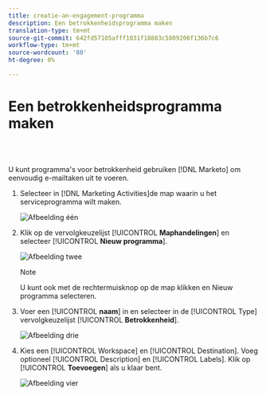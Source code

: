 ```yaml
---
title: creatie-an-engagement-programma
description: Een betrokkenheidsprogramma maken
translation-type: tm+mt
source-git-commit: 642fd57105afff1031f18883c5809206f136b7c6
workflow-type: tm+mt
source-wordcount: '80'
ht-degree: 0%

---
```



# Een betrokkenheidsprogramma maken

<br> 

U kunt programma&#39;s voor betrokkenheid gebruiken [!DNL Marketo] om eenvoudig e-mailtaken uit te voeren.

1. Selecteer in [!DNL Marketing Activities]de map waarin u het serviceprogramma wilt maken.

   ![Afbeelding één](/help/sky/assets/engagement-programs/create-an-engagement-program/create-an-engagement-program-1.png)

1. Klik op de vervolgkeuzelijst [!UICONTROL **Maphandelingen**] en selecteer [!UICONTROL **Nieuw programma**].

   ![Afbeelding twee](/help/sky/assets/engagement-programs/create-an-engagement-program/create-an-engagement-program-2.png)

   >[!NOTE]
   >
   >U kunt ook met de rechtermuisknop op de map klikken en Nieuw programma selecteren.

1. Voer een [!UICONTROL **naam**] in en selecteer in de [!UICONTROL Type] vervolgkeuzelijst [!UICONTROL **Betrokkenheid**].

   ![Afbeelding drie](/help/sky/assets/engagement-programs/create-an-engagement-program/create-an-engagement-program-3.png)

1. Kies een [!UICONTROL Workspace] en [!UICONTROL Destination]. Voeg optioneel [!UICONTROL Description] en [!UICONTROL Labels]. Klik op [!UICONTROL **Toevoegen**] als u klaar bent.

   ![Afbeelding vier](/help/sky/assets/engagement-programs/create-an-engagement-program/create-an-engagement-program-4.png)
